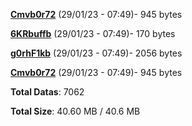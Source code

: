 [**Cmvb0r72**](/data/Cmvb0r72.txt) (29/01/23 - 07:49)- 945 bytes

[**6KRbuffb**](/data/6KRbuffb.txt) (29/01/23 - 07:49)- 170 bytes

[**g0rhF1kb**](/data/g0rhF1kb.txt) (29/01/23 - 07:49)- 2056 bytes

[**Cmvb0r72**](/data/Cmvb0r72.txt) (29/01/23 - 07:49)- 945 bytes

**Total Datas**: 7062

**Total Size**: 40.60 MB / 40.6 MB